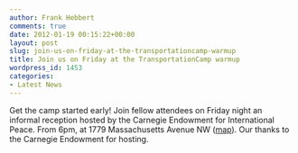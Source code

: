 ```yaml
---
author: Frank Hebbert
comments: true
date: 2012-01-19 00:15:22+00:00
layout: post
slug: join-us-on-friday-at-the-transportationcamp-warmup
title: Join us on Friday at the TransportationCamp warmup
wordpress_id: 1453
categories:
- Latest News
---
```


Get the camp started early! Join fellow attendees on Friday night an informal reception hosted by the Carnegie Endowment for International Peace. From 6pm, at 1779 Massachusetts Avenue NW ([map](http://transportationcamp.us2.list-manage.com/track/click?u=f737d6aae1136fa999b210fdf&id=f1ca57f17d&e=428b73ef24)). Our thanks to the Carnegie Endowment for hosting.
